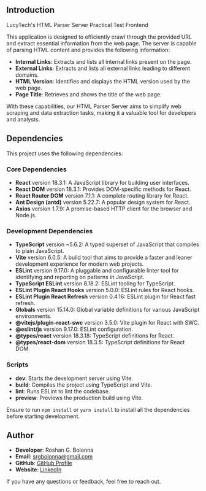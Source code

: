 ## Introduction

LucyTech's HTML Parser Server Practical Test Frontend

This application is designed to efficiently crawl through the provided URL and extract essential information from the web page. The server is capable of parsing HTML content and provides the following information:

- **Internal Links**: Extracts and lists all internal links present on the page.
- **External Links**: Extracts and lists all external links leading to different domains.
- **HTML Version**: Identifies and displays the HTML version used by the web page.
- **Page Title**: Retrieves and shows the title of the web page.

With these capabilities, our HTML Parser Server aims to simplify web scraping and data extraction tasks, 
making it a valuable tool for developers and analysts.

## Dependencies

This project uses the following dependencies:

### Core Dependencies
- **React** version 18.3.1: A JavaScript library for building user interfaces.
- **React DOM** version 18.3.1: Provides DOM-specific methods for React.
- **React Router DOM** version 7.1.1: A complete routing library for React.
- **Ant Design (antd)** version 5.22.7: A popular design system for React.
- **Axios** version 1.7.9: A promise-based HTTP client for the browser and Node.js.

### Development Dependencies
- **TypeScript** version ~5.6.2: A typed superset of JavaScript that compiles to plain JavaScript.
- **Vite** version 6.0.5: A build tool that aims to provide a faster and leaner development experience for modern web projects.
- **ESLint** version 9.17.0: A pluggable and configurable linter tool for identifying and reporting on patterns in JavaScript.
- **TypeScript ESLint** version 8.18.2: ESLint tooling for TypeScript.
- **ESLint Plugin React Hooks** version 5.0.0: ESLint rules for React hooks.
- **ESLint Plugin React Refresh** version 0.4.16: ESLint plugin for React fast refresh.
- **Globals** version 15.14.0: Global variable definitions for various JavaScript environments.
- **@vitejs/plugin-react-swc** version 3.5.0: Vite plugin for React with SWC.
- **@eslint/js** version 9.17.0: ESLint configuration.
- **@types/react** version 18.3.18: TypeScript definitions for React.
- **@types/react-dom** version 18.3.5: TypeScript definitions for React DOM.

### Scripts
- **dev**: Starts the development server using Vite.
- **build**: Compiles the project using TypeScript and Vite.
- **lint**: Runs ESLint to lint the codebase.
- **preview**: Previews the production build using Vite.

Ensure to run `npm install` or `yarn install` to install all the dependencies before starting development.

## Author

- **Developer**: Roshan G. Bolonna
- **Email**: srgbolonna@gmail.com
- **GitHub**: [GitHub Profile](https://github.com/RoshanGerard)
- **Website**: [LinkedIn](https://www.linkedin.com/in/srgbolonna)

If you have any questions or feedback, feel free to reach out.
